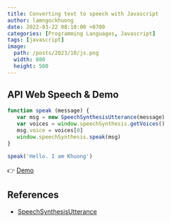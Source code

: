 ```yaml
---
title: Converting text to speech with Javascript
author: lamngockhuong
date: 2022-03-22 08:10:00 +0700
categories: [Programming Languages, Javascript]
tags: [javascript]
image:
  path: /posts/2023/10/js.png
  width: 800
  height: 500
---
```

## API Web Speech & Demo

```javascript
function speak (message) {
   var msg = new SpeechSynthesisUtterance(message)
   var voices = window.speechSynthesis.getVoices()
   msg.voice = voices[0]
   window.speechSynthesis.speak(msg)
}

speak('Hello. I am Khuong')
```

👉 [Demo](https://jsfiddle.net/lamngockhuong/ubt9qjgr/)

## References

+ [SpeechSynthesisUtterance](https://developer.mozilla.org/en-US/docs/Web/API/SpeechSynthesisUtterance)
